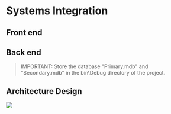 # **Systems Integration**

## Front end

## Back end
>IMPORTANT:
Store the database "Primary.mdb" and "Secondary.mdb" in the bin\Debug directory of the project.
## Architecture Design
![](https://i.imgur.com/wIaupDO.png)

